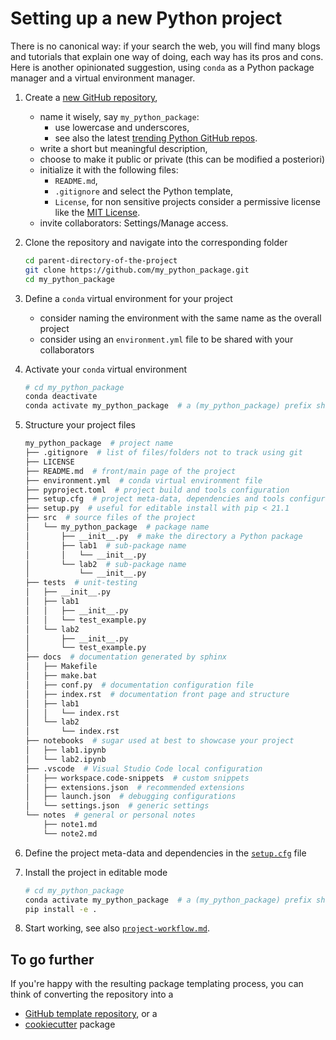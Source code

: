 # Setting up a new Python project

There is no canonical way: if your search the web, you will find many blogs and tutorials that explain one way of doing, each way has its pros and cons.
Here is another opinionated suggestion, using  `conda` as a Python package manager and a virtual environment manager.

1. Create a [new GitHub repository](https://github.com/new),
   - name it wisely, say `my_python_package`:
     - use lowercase and underscores,
     - see also the latest [trending Python GitHub repos](https://github.com/trending/python?).
   - write a short but meaningful description,
   - choose to make it public or private (this can be modified a posteriori)
   - initialize it with the following files:
      - `README.md`,
      - `.gitignore` and select the Python template,
      - `License`, for non sensitive projects consider a permissive license like the [MIT License](https://en.wikipedia.org/wiki/MIT_License).
   - invite collaborators: Settings/Manage access.

2. Clone the repository and navigate into the corresponding folder

    ```bash
    cd parent-directory-of-the-project
    git clone https://github.com/my_python_package.git
    cd my_python_package
    ```

3. Define a `conda` virtual environment for your project
   - consider naming the environment with the same name as the overall project
   - consider using an `environment.yml` file to be shared with your collaborators

4. Activate your `conda` virtual environment

   ```bash
   # cd my_python_package
   conda deactivate
   conda activate my_python_package  # a (my_python_package) prefix should appear
   ```

5. Structure your project files

    ```bash
    my_python_package  # project name
    ├── .gitignore  # list of files/folders not to track using git
    ├── LICENSE
    ├── README.md  # front/main page of the project
    ├── environment.yml  # conda virtual environment file
    ├── pyproject.toml  # project build and tools configuration
    ├── setup.cfg  # project meta-data, dependencies and tools configuration
    ├── setup.py  # useful for editable install with pip < 21.1
    ├── src  # source files of the project
    │   └── my_python_package  # package name
    │       ├── __init__.py  # make the directory a Python package
    │       ├── lab1  # sub-package name
    │       │   └── __init__.py
    │       └── lab2  # sub-package name
    │           └── __init__.py
    ├── tests  # unit-testing
    │   ├── __init__.py
    │   ├── lab1
    │   │   ├── __init__.py
    │   │   └── test_example.py
    │   └── lab2
    │       ├── __init__.py
    │       └── test_example.py
    ├── docs  # documentation generated by sphinx
    │   ├── Makefile
    │   ├── make.bat
    │   ├── conf.py  # documentation configuration file
    │   ├── index.rst  # documentation front page and structure
    │   ├── lab1
    │   │   └── index.rst
    │   └── lab2
    │       └── index.rst
    ├── notebooks  # sugar used at best to showcase your project
    │   ├── lab1.ipynb
    │   └── lab2.ipynb
    ├── .vscode  # Visual Studio Code local configuration
    │   ├── workspace.code-snippets  # custom snippets
    │   ├── extensions.json  # recommended extensions
    │   ├── launch.json  # debugging configurations
    │   └── settings.json  # generic settings
    └── notes  # general or personal notes
        ├── note1.md
        └── note2.md
    ```

6. Define the project meta-data and dependencies in the [`setup.cfg`](../setup.cfg) file

7. Install the project in editable mode

    ```bash
    # cd my_python_package
    conda activate my_python_package  # a (my_python_package) prefix should appear
    pip install -e .
    ```

8. Start working, see also [`project-workflow.md`](./project-workflow.md).

## To go further

If you're happy with the resulting package templating process, you can think of converting the repository into a

- [GitHub template repository](https://docs.github.com/en/repositories/creating-and-managing-repositories/creating-a-template-repository), or a
- [cookiecutter](https://cookiecutter-pypackage.readthedocs.io/en/latest/) package
